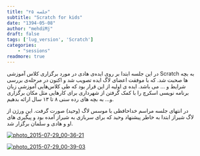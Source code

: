 ```yaml
---
title: "جلسه ۲۵"
subtitle: "Scratch for kids"
date: "1394-05-08"
author: "mehdiMj"
draft: false
tags: ['lug_version', 'Scratch']
categories:
    - "sessions"
readmore: true
---
```

در این جلسه ابتدا بر روی اید‌ه‌ی هادی در مورد برگزاری کلاس آموزشی Scratch به بچه ها صحبت شد. که با موفقت اعضای لاگ ایده تصویب شد و اکنون در مرحله‌ی بررسی شرایط و ... می باشد. ایده ی اولیه از این قرار بود که طی کلاس‌هایی آموزشی زبان برنامه نویسی اسکرچ را با کمک گرفتن از شهرداری برای کارهایی مثل مکان برگزاری و… به بچه های رده سنی ۸ تا ۱۳ سال ارائه بدهیم.

در انتهای جلسه مراسم خداحافظی با موسس لاگ (وحید) صورت گرفت. این ورژن از لاگ شیراز ابتدا به خاطر پیشنهاد وحید که برای سربازی به شیراز آمده بود و پیگیری های او و هادی و سلمان برگزار شد.

[![photo_2015-07-29_00-36-21](../../img/84fbe778-fdbb-11e6-86dd-a088b4d860141488289251.3192286.jpg)](../../img/84fbe778-fdbb-11e6-86dd-a088b4d860141488289251.3192286.jpg)

<!--(https://shirazlug.ir/wp-content/uploads/2015/07/photo_2015-07-29_00-39-03.jpg)-->

[![photo_2015-07-29_00-39-03](../../img/84fbeafc-fdbb-11e6-86dd-a088b4d860141488289251.3192973.jpg)](../../img/84fbeafc-fdbb-11e6-86dd-a088b4d860141488289251.3192973.jpg)
